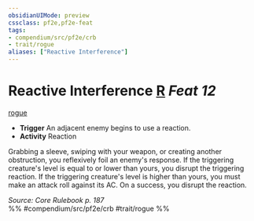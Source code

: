 ```yaml
---
obsidianUIMode: preview
cssclass: pf2e,pf2e-feat
tags:
- compendium/src/pf2e/crb
- trait/rogue
aliases: ["Reactive Interference"]
---
```

# Reactive Interference  [R](chapter-9-playing-the-game.md#Actions "Reaction") *Feat 12*  
[rogue](Reference/Rules/Traits/rogue.md "Rogue Class Trait")  

- **Trigger** An adjacent enemy begins to use a reaction.
- **Activity** Reaction

Grabbing a sleeve, swiping with your weapon, or creating another obstruction, you reflexively foil an enemy's response. If the triggering creature's level is equal to or lower than yours, you disrupt the triggering reaction. If the triggering creature's level is higher than yours, you must make an attack roll against its AC. On a success, you disrupt the reaction.

*Source: Core Rulebook p. 187*  
%% #compendium/src/pf2e/crb #trait/rogue %%